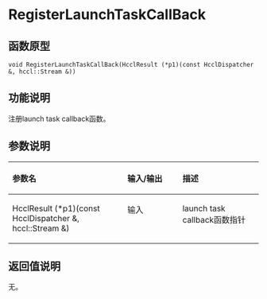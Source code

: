 # RegisterLaunchTaskCallBack 

## 函数原型<a name="zh-cn_topic_0000001939295602_section2620mcpsimp"></a>

```
void RegisterLaunchTaskCallBack(HcclResult (*p1)(const HcclDispatcher &, hccl::Stream &))
```

## 功能说明<a name="zh-cn_topic_0000001939295602_section2622mcpsimp"></a>

注册launch task callback函数。

## 参数说明<a name="zh-cn_topic_0000001939295602_section2624mcpsimp"></a>

<a name="zh-cn_topic_0000001939295602_table2625mcpsimp"></a>
<table><thead align="left"><tr id="zh-cn_topic_0000001939295602_row2631mcpsimp"><th class="cellrowborder" valign="top" width="46%" id="mcps1.1.4.1.1"><p id="zh-cn_topic_0000001939295602_p2633mcpsimp"><a name="zh-cn_topic_0000001939295602_p2633mcpsimp"></a><a name="zh-cn_topic_0000001939295602_p2633mcpsimp"></a>参数名</p>
</th>
<th class="cellrowborder" valign="top" width="22%" id="mcps1.1.4.1.2"><p id="zh-cn_topic_0000001939295602_p2635mcpsimp"><a name="zh-cn_topic_0000001939295602_p2635mcpsimp"></a><a name="zh-cn_topic_0000001939295602_p2635mcpsimp"></a>输入/输出</p>
</th>
<th class="cellrowborder" valign="top" width="32%" id="mcps1.1.4.1.3"><p id="zh-cn_topic_0000001939295602_p2637mcpsimp"><a name="zh-cn_topic_0000001939295602_p2637mcpsimp"></a><a name="zh-cn_topic_0000001939295602_p2637mcpsimp"></a>描述</p>
</th>
</tr>
</thead>
<tbody><tr id="zh-cn_topic_0000001939295602_row2639mcpsimp"><td class="cellrowborder" valign="top" width="46%" headers="mcps1.1.4.1.1 "><p id="zh-cn_topic_0000001939295602_p686863872513"><a name="zh-cn_topic_0000001939295602_p686863872513"></a><a name="zh-cn_topic_0000001939295602_p686863872513"></a>HcclResult (*p1)(const HcclDispatcher &amp;, hccl::Stream &amp;)</p>
</td>
<td class="cellrowborder" valign="top" width="22%" headers="mcps1.1.4.1.2 "><p id="zh-cn_topic_0000001939295602_p2643mcpsimp"><a name="zh-cn_topic_0000001939295602_p2643mcpsimp"></a><a name="zh-cn_topic_0000001939295602_p2643mcpsimp"></a>输入</p>
</td>
<td class="cellrowborder" valign="top" width="32%" headers="mcps1.1.4.1.3 "><p id="zh-cn_topic_0000001939295602_p1682134319252"><a name="zh-cn_topic_0000001939295602_p1682134319252"></a><a name="zh-cn_topic_0000001939295602_p1682134319252"></a>launch task callback函数指针</p>
</td>
</tr>
</tbody>
</table>

## 返回值说明<a name="zh-cn_topic_0000001939295602_section2646mcpsimp"></a>

无。

